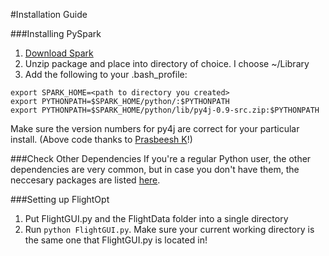 #Installation Guide

###Installing PySpark
1. [Download Spark](http://spark.apache.org/downloads.html)
2. Unzip package and place into directory of choice. I choose ~/Library
3. Add the following to your .bash_profile:
```
export SPARK_HOME=<path to directory you created>
export PYTHONPATH=$SPARK_HOME/python/:$PYTHONPATH
export PYTHONPATH=$SPARK_HOME/python/lib/py4j-0.9-src.zip:$PYTHONPATH
```
Make sure the version numbers for py4j are correct for your particular install.
(Above code thanks to [Prasbeesh K](http://blog.prabeeshk.com/blog/2015/04/07/self-contained-pyspark-application/)!)

###Check Other Dependencies
If you're a regular Python user, the other dependencies are very common, but in case you don't have them, the neccesary packages are listed [here](https://github.com/RobGeada/FlightOptimize/blob/master/Dependencies.md).

###Setting up FlightOpt
1. Put FlightGUI.py and the FlightData folder into a single directory
2. Run `python FlightGUI.py`. Make sure your current working directory is the same one that FlightGUI.py is located in! 
